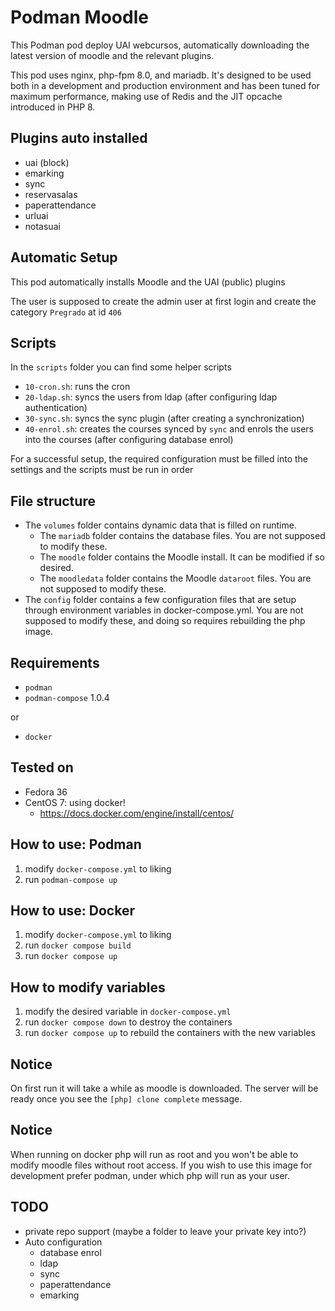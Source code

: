 # Podman Moodle

This Podman pod deploy UAI webcursos, automatically downloading the latest version of moodle and the relevant plugins.

This pod uses nginx, php-fpm 8.0, and mariadb. It's designed to be used both in a development and production environment and has been tuned for maximum performance, making use of Redis and the JIT opcache introduced in PHP 8.

## Plugins auto installed
- uai (block)
- emarking
- sync
- reservasalas
- paperattendance
- urluai
- notasuai

## Automatic Setup
This pod automatically installs Moodle and the UAI (public) plugins

The user is supposed to create the admin user at first login and create the category `Pregrado` at id `406`

## Scripts
In the `scripts` folder you can find some helper scripts

- `10-cron.sh`: runs the cron
- `20-ldap.sh`: syncs the users from ldap (after configuring ldap authentication)
- `30-sync.sh`: syncs the sync plugin (after creating a synchronization)
- `40-enrol.sh`: creates the courses synced by `sync` and enrols the users into the courses (after configuring database enrol)

For a successful setup, the required configuration must be filled into the settings and the scripts must be run in order

## File structure
- The `volumes` folder contains dynamic data that is filled on runtime.
    - The `mariadb` folder contains the database files. You are not supposed to modify these.
    - The `moodle` folder contains the Moodle install. It can be modified if so desired.
    - The `moodledata` folder contains the Moodle `dataroot` files. You are not supposed to modify these.
- The `config` folder contains a few configuration files that are setup through environment variables in docker-compose.yml. You are not supposed to modify these, and doing so requires rebuilding the php image.

## Requirements
- `podman`
- `podman-compose` 1.0.4 

or
- `docker`

## Tested on
- Fedora 36
- CentOS 7: using docker!
    - https://docs.docker.com/engine/install/centos/

## How to use: Podman
1. modify `docker-compose.yml` to liking
2. run `podman-compose up`

## How to use: Docker
1. modify `docker-compose.yml` to liking
2. run `docker compose build`
3. run `docker compose up`

## How to modify variables
1. modify the desired variable in `docker-compose.yml`
2. run `docker compose down` to destroy the containers
3. run `docker compose up` to rebuild the containers with the new variables

## Notice
On first run it will take a while as moodle is downloaded. The server will be ready once you see the `[php] clone complete` message.

## Notice
When running on docker php will run as root and you won't be able to modify moodle files without root access. If you wish to use this image for development prefer podman, under which php will run as your user.

## TODO
- private repo support (maybe a folder to leave your private key into?)
- Auto configuration
    - database enrol
    - ldap
    - sync
    - paperattendance
    - emarking